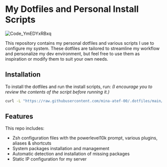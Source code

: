 # My Dotfiles and Personal Install Scripts

![Code_YmEDYxRBxq](https://user-images.githubusercontent.com/52796958/227760104-78240710-eb61-4689-a343-cfc827ab4222.gif)

This repository contains my personal dotfiles and various scripts I use to configure my system.
These dotfiles are tailored to streamline my workflow and personalize my dev environment, but feel free to use them as inspiration or modify them to suit your own needs.

## Installation

To install the dotfiles and run the install scripts, run: _(I encourage you to review the contents of the script before running it.)_

```sh
curl -L "https://raw.githubusercontent.com/mina-atef-00/.dotfiles/main/install.sh" | /usr/bin/env bash
```

## Features

This repo includes:

- Zsh configuration files with the powerlevel10k prompt, various plugins, aliases & shortcuts
- System packages installation and management
- Automatic detection and installation of missing packages
- Static IP configuration for my server
